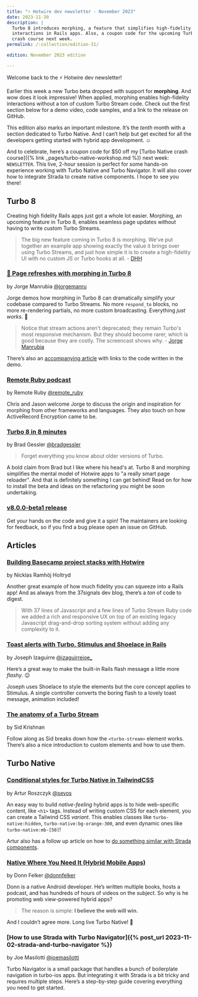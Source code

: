```yaml
---
title: "⚡️ Hotwire dev newsletter - November 2023"
date: 2023-11-30
description: |
  Turbo 8 introduces morphing, a feature that simplifies high-fidelity
  interactions in Rails apps. Also, a coupon code for the upcoming Turbo Native
  crash course next week.
permalink: /:collection/edition-31/

edition: November 2023 edition

---
```


Welcome back to the ⚡️ Hotwire dev newsletter!

Earlier this week a new Turbo beta dropped with support for **morphing**. And wow does it look impressive! When applied, morphing enables high-fidelity interactions without a ton of custom Turbo Stream code. Check out the first section below for a demo video, code samples, and a link to the release on GitHub.

This edition also marks an important milestone. It’s the _tenth_ month with a section dedicated to Turbo Native. And I can’t help but get excited for all the developers getting started with hybrid app development. ☺️

And to celebrate, here’s a coupon code for $50 off my [Turbo Native crash course]({% link _pages/turbo-native-workshop.md %}) next week: `NEWSLETTER`. This live, 2-hour session is perfect for some hands-on experience working with Turbo Native and Turbo Navigator. It will also cover how to integrate Strada to create native components. I hope to see you there!

## Turbo 8

Creating high fidelity Rails apps just got a whole lot easier. Morphing, an upcoming feature in Turbo 8, enables seamless page updates without having to write custom Turbo Streams.

> The big new feature coming in Turbo 8 is morphing. We've put together an example app showing exactly the value it brings over using Turbo Streams, and just how simple it is to create a high-fidelity UI with no custom JS or Turbo hooks at all. - [DHH](https://x.com/dhh/status/1729289951525871830?s=20)

### [🎥 Page refreshes with morphing in Turbo 8](https://www.youtube.com/watch?v=hKKycPLN-sk)

by Jorge Manrubia [@jorgemanru](https://twitter.com/jorgemanru)

Jorge demos how morphing in Turbo 8 can dramatically simplify your codebase compared to Turbo Streams. No more `respond_to` blocks, no more re-rendering partials, no more custom broadcasting. Everything _just works_. 🤩

> Notice that stream actions aren't deprecated; they remain Turbo's most responsive mechanism. But they should become rarer, which is good because they are costly. The screencast shows why. - [Jorge Manrubia](https://twitter.com/jorgemanru/status/1729080765542248730?s=20)

There’s also an [accompanying article](https://dev.37signals.com/page-refreshes-with-morphing-demo/) with links to the code written in the demo.

### [Remote Ruby podcast](https://www.remoteruby.com/2260490/13902138-turbo-morph-activerecord-encryption-with-jorge-manrubia)

by Remote Ruby [@remote_ruby](https://twitter.com/remote_ruby)

Chris and Jason welcome Jorge to discuss the origin and inspiration for morphing from other frameworks and languages. They also touch on how ActiveRecord Encryption came to be.

### [Turbo 8 in 8 minutes](https://fly.io/ruby-dispatch/turbo-8-in-8-minutes/)

by Brad Gessler [@bradgessler](https://twitter.com/bradgessler)

> Forget everything you know about older versions of Turbo.

A bold claim from Brad but I like where his head's at. Turbo 8 and morphing simplifies the mental model of Hotwire apps to "a really smart page reloader". And that is definitely something I can get behind! Read on for how to install the beta and ideas on the refactoring you might be soon undertaking.

### [v8.0.0-beta1 release](https://github.com/hotwired/turbo/releases/tag/v8.0.0-beta1)

Get your hands on the code and give it a spin! The maintainers are looking for feedback, so if you find a bug please open an issue on GitHub.

## Articles

### [Building Basecamp project stacks with Hotwire](https://dev.37signals.com/building-basecamp-project-stacks-with-hotwire/)

by Nicklas Ramhöj Holtryd

Another great example of how much fidelity you can squeeze into a Rails app! And as always from the 37signals dev blog, there’s a _ton_ of code to digest.

> With 37 lines of Javascript and a few lines of Turbo Stream Ruby code we added a rich and responsive UX on top of an existing legacy Javascript drag-and-drop sorting system without adding any complexity to it.

### [Toast alerts with Turbo, Stimulus and Shoelace in Rails](https://izaguirrejoe.dev/2022/11/09/toast-alerts-shoelace-stimulus/?utm_source=hotwireweekly&utm_medium=email&utm_campaign=week-46-using-hotwire-in-nestjs-mustachejs-with-stimulus)

by Joseph Izaguirre [@izaguirrejoe_](https://twitter.com/izaguirrejoe_)

Here’s a great way to make the built-in Rails flash message a little more _flashy_. 😉

Joseph uses Shoelace to style the elements but the core concept applies to Stimulus. A single controller converts the boring flash to a lovely toast message, animation included!

### [The anatomy of a Turbo Stream](https://www.ducktypelabs.com/the-anatomy-of-a-turbo-stream/)

by Sid Krishnan

Follow along as Sid breaks down how the `<turbo-stream>` element works. There’s also a nice introduction to custom elements and how to use them.

## Turbo Native

### [Conditional styles for Turbo Native in TailwindCSS](https://world.hey.com/sevos/conditional-styles-for-turbo-native-in-tailwindcss-974c68bf)

by Artur Roszczyk [@sevos](https://twitter.com/sevos)

An easy way to build _native-feeling_ hybrid apps is to hide web-specific content, like `<h1>` tags. Instead of writing custom CSS for each element, you can create a Tailwind CSS _variant_. This enables classes like `turbo-native:hidden`, `turbo-native:bg-orange-300`, and even dynamic ones like `turbo-native:mb-[50]`!

Artur also has a follow up article on how to [do something similar with Strada components](https://world.hey.com/sevos/strada-bridged-components-with-tailwindcss-4a7133e4).

### [Native Where You Need It (Hybrid Mobile Apps)](https://www.donnfelker.com/native-where-you-need-it/)

by Donn Felker [@donnfelker](https://twitter.com/donnfelker)

Donn is a native Android developer. He’s written multiple books, hosts a podcast, and has hundreds of hours of videos on the subject. So why is he promoting web view-powered hybrid apps?

> The reason is simple: **I believe the web will win.**

And I couldn’t agree more. Long live Turbo Native! 💪

### [How to use Strada with Turbo Navigator]({% post_url 2023-11-02-strada-and-turbo-navigator %})

by Joe Masilotti [@joemasilotti](https://twitter.com/joemasilotti)

Turbo Navigator is a small package that handles a bunch of boilerplate navigation in turbo-ios apps. But integrating it with Strada is a bit tricky and requires multiple steps. Here’s a step-by-step guide covering everything you need to get started.
